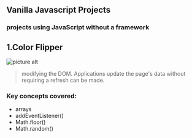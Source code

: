 ## Vanilla Javascript Projects
### projects using JavaScript without a framework

## 1.Color Flipper

![picture alt](https://ibb.co/YXCdzBN)

>modifying the DOM. 
Applications update the page's data without requiring a refresh can be made.
 ### Key concepts covered: ###
 * arrays
 * addEventListener()
 * Math.floor()
 * Math.random()

